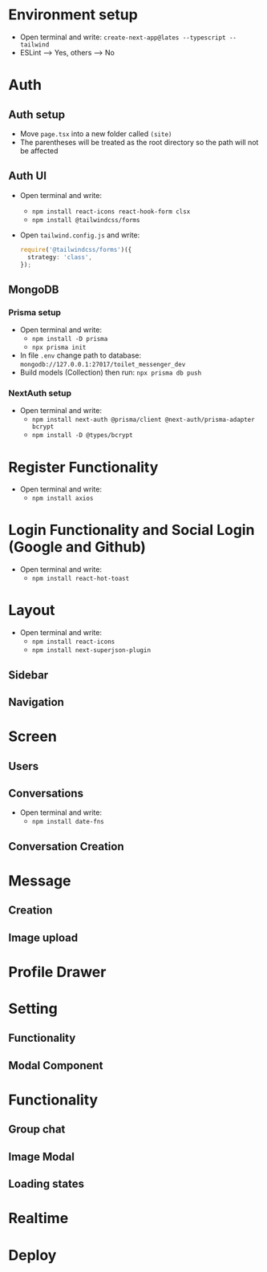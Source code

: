 # Environment setup

- Open terminal and write: `create-next-app@lates --typescript --tailwind`
- ESLint --> Yes, others --> No

# Auth

## Auth setup

- Move `page.tsx` into a new folder called `(site)`
- The parentheses will be treated as the root directory so the path will not be affected

## Auth UI

- Open terminal and write:

  - `npm install react-icons react-hook-form clsx`
  - `npm install @tailwindcss/forms`

- Open `tailwind.config.js` and write:
  ```typescript
  require('@tailwindcss/forms')({
    strategy: 'class',
  });
  ```

## MongoDB

### Prisma setup

- Open terminal and write:
  - `npm install -D prisma`
  - `npx prisma init`
- In file `.env` change path to database: `mongodb://127.0.0.1:27017/toilet_messenger_dev`
- Build models (Collection) then run: `npx prisma db push`

### NextAuth setup

- Open terminal and write:
  - `npm install next-auth @prisma/client @next-auth/prisma-adapter bcrypt`
  - `npm install -D @types/bcrypt`

# Register Functionality

- Open terminal and write:
  - `npm install axios`

# Login Functionality and Social Login (Google and Github)

- Open terminal and write:
  - `npm install react-hot-toast`

# Layout

- Open terminal and write:
  - `npm install react-icons`
  - `npm install next-superjson-plugin`

## Sidebar

## Navigation

# Screen

## Users

## Conversations

- Open terminal and write:
  - `npm install date-fns`

## Conversation Creation

# Message

## Creation

## Image upload

# Profile Drawer

# Setting

## Functionality

## Modal Component

# Functionality

## Group chat

## Image Modal

## Loading states

# Realtime

# Deploy

